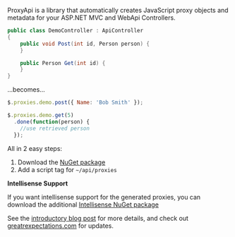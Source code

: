 ProxyApi is a library that automatically creates JavaScript proxy objects and metadata for your ASP.NET MVC and WebApi Controllers.

```csharp
public class DemoController : ApiController
{
    public void Post(int id, Person person) {
	}

	public Person Get(int id) {
	}
}
```
...becomes...
```javascript
$.proxies.demo.post({ Name: 'Bob Smith' });

$.proxies.demo.get(5)
  .done(function(person) {
    //use retrieved person
  });
```

All in 2 easy steps:
 1. Download the [NuGet package](https://nuget.org/packages/ProxyApi)
 2. Add a script tag for `~/api/proxies`

**Intellisense Support**

If you want intellisense support for the generated proxies, you can download the additional [Intellisense NuGet package](https://nuget.org/packages/ProxyApi.Intellisense)

See the [introductory blog post](http://blog.greatrexpectations.com/2012/11/06/proxyapi-automatic-javascript-proxies-for-webapi-and-mvc/) for more details, and check out [greatrexpectations.com](http://greatrexpectations.com) for updates.
